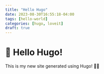 ```yaml
---
title: "Hello Hugo"
date: 2023-08-30T16:55:18-04:00
tags: [hello-world]
categories: [hugo, loveit]
draft: true
---
```

# 👋 Hello Hugo!

This is my new site generated using Hugo! 🎩🐇
